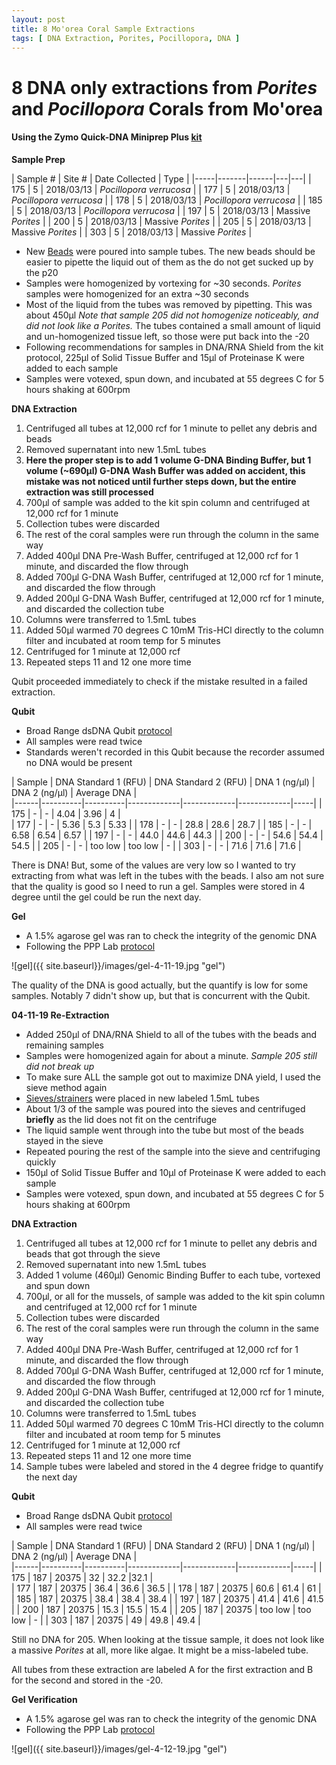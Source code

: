 ```yaml
---
layout: post
title: 8 Mo'orea Coral Sample Extractions
tags: [ DNA Extraction, Porites, Pocillopora, DNA ]
---
```

# 8 DNA only extractions from _Porites_ and _Pocillopora_ Corals from Mo'orea

#### Using the Zymo Quick-DNA Miniprep Plus [kit](https://github.com/meschedl/MESPutnam_Open_Lab_Notebook/blob/master/company-protocols/_d4068_d4069_quick-dna_miniprep_plus_kit.pdf)

**Sample Prep**

| Sample # | Site # | Date Collected | Type |
|-----|-------|------|---|---|
| 175 | 5 | 2018/03/13 | _Pocillopora verrucosa_ |
| 177 | 5 | 2018/03/13 | _Pocillopora verrucosa_ |
| 178 | 5 | 2018/03/13 | _Pocillopora verrucosa_ |
| 185 | 5 | 2018/03/13 | _Pocillopora verrucosa_ |
| 197 | 5 | 2018/03/13 | Massive _Porites_ |
| 200 | 5 | 2018/03/13 | Massive _Porites_ |
| 205 | 5 | 2018/03/13 | Massive _Porites_ |
| 303 | 5 | 2018/03/13 | Massive _Porites_ |

- New [Beads](https://www.fishersci.com/shop/products/disruption-beads-0-5mm-yeast-1/50212143?searchHijack=true&searchTerm=50212143&searchType=RAPID&matchedCatNo=50212143) were poured into sample tubes. The new beads should be easier to pipette the liquid out of them as the do not get sucked up by the p20
- Samples were homogenized by vortexing for ~30 seconds. _Porites_ samples were homogenized for an extra ~30 seconds
- Most of the liquid from the tubes was removed by pipetting. This was about 450µl _Note that sample 205 did not homogenize noticeably, and did not look like a Porites._ The tubes contained a small amount of liquid and un-homogenized tissue left, so those were put back into the -20
- Following recommendations for samples in DNA/RNA Shield from the kit protocol, 225µl of Solid Tissue Buffer and 15µl of Proteinase K were added to each sample
- Samples were votexed, spun down, and incubated at 55 degrees C for 5 hours shaking at 600rpm

**DNA Extraction**

1. Centrifuged all tubes at 12,000 rcf for 1 minute to pellet any debris and beads
2. Removed supernatant into new 1.5mL tubes
3. **Here the proper step is to add 1 volume G-DNA Binding Buffer, but 1 volume (~690µl) G-DNA Wash Buffer was added on accident, this mistake was not noticed until further steps down, but the entire extraction was still processed**
4. 700µl of sample was added to the kit spin column and centrifuged at 12,000 rcf for 1 minute
5. Collection tubes were discarded
6. The rest of the coral samples were run through the column in the same way
7. Added 400µl DNA Pre-Wash Buffer, centrifuged at 12,000 rcf for 1 minute, and discarded the flow through
8. Added 700µl G-DNA Wash Buffer, centrifuged at 12,000 rcf for 1 minute, and discarded the flow through
9. Added 200µl G-DNA Wash Buffer, centrifuged at 12,000 rcf for 1 minute, and discarded the collection tube
10. Columns were transferred to 1.5mL tubes
11. Added 50µl warmed 70 degrees C 10mM Tris-HCl directly to the column filter and incubated at room temp for 5 minutes
12. Centrifuged for 1 minute at 12,000 rcf
13. Repeated steps 11 and 12 one more time

Qubit proceeded immediately to check if the mistake resulted in a failed extraction.

**Qubit**


- Broad Range dsDNA Qubit [protocol](https://meschedl.github.io/MESPutnam_Open_Lab_Notebook/Qubit-Protocol/)
- All samples were read twice
- Standards weren't recorded in this Qubit because the recorder assumed no DNA would be present

| Sample | DNA Standard 1 (RFU) | DNA Standard 2 (RFU) | DNA 1 (ng/µl) | DNA 2 (ng/µl) | Average DNA |  
|------|----------|----------|-------------|-------------|-------------|-----|
| 175 | - | - | 4.04 | 3.96 | 4 |  
| 177 | - | - | 5.36 | 5.3 | 5.33 |
| 178 | - | - | 28.8 | 28.6 | 28.7 |
| 185 | - | - | 6.58 | 6.54 | 6.57 |
| 197 | - | - | 44.0 | 44.6 | 44.3 |
| 200 | - | - | 54.6 | 54.4 | 54.5 |
| 205 | - | - | too low | too low | - |
| 303 | - | - | 71.6 | 71.6 | 71.6 |

There is DNA! But, some of the values are very low so I wanted to try extracting from what was left in the tubes with the beads. I also am not sure that the quality is good so I need to run a gel. Samples were stored in 4 degree until the gel could be run the next day.

**Gel**

- A 1.5% agarose gel was ran to check the integrity of the genomic DNA
- Following the PPP Lab [protocol](https://meschedl.github.io/MESPutnam_Open_Lab_Notebook/Gel-Protocol/)

![gel]({{ site.baseurl}}/images/gel-4-11-19.jpg "gel")

The quality of the DNA is good actually, but the quantify is low for some samples. Notably 7 didn't show up, but that is concurrent with the Qubit.

**04-11-19 Re-Extraction**

- Added 250µl of DNA/RNA Shield to all of the tubes with the beads and remaining samples
- Samples were homogenized again for about a minute. _Sample 205 still did not break up_
- To make sure ALL the sample got out to maximize DNA yield, I used the sieve method again
- [Sieves/strainers](https://www.pluriselect.com/us/pluristrainer-mini-20-um-25-pack-sterile-in-bag.html) were placed in new labeled 1.5mL tubes
- About 1/3 of the sample was poured into the sieves and centrifuged **briefly** as the lid does not fit on the centrifuge
- The liquid sample went through into the tube but most of the beads stayed in the sieve
- Repeated pouring the rest of the sample into the sieve and centrifuging quickly
- 150µl of Solid Tissue Buffer and 10µl of Proteinase K were added to each sample
- Samples were votexed, spun down, and incubated at 55 degrees C for 5 hours shaking at 600rpm

**DNA Extraction**

1. Centrifuged all tubes at 12,000 rcf for 1 minute to pellet any debris and beads that got through the sieve
2. Removed supernatant into new 1.5mL tubes
3. Added 1 volume (460µl) Genomic Binding Buffer to each tube, vortexed and spun down
4. 700µl, or all for the mussels, of sample was added to the kit spin column and centrifuged at 12,000 rcf for 1 minute
5. Collection tubes were discarded
6. The rest of the coral samples were run through the column in the same way
7. Added 400µl DNA Pre-Wash Buffer, centrifuged at 12,000 rcf for 1 minute, and discarded the flow through
8. Added 700µl G-DNA Wash Buffer, centrifuged at 12,000 rcf for 1 minute, and discarded the flow through
9. Added 200µl G-DNA Wash Buffer, centrifuged at 12,000 rcf for 1 minute, and discarded the collection tube
10. Columns were transferred to 1.5mL tubes
11. Added 50µl warmed 70 degrees C 10mM Tris-HCl directly to the column filter and incubated at room temp for 5 minutes
12. Centrifuged for 1 minute at 12,000 rcf
13. Repeated steps 11 and 12 one more time
14. Sample tubes were labeled and stored in the 4 degree fridge to quantify the next day

**Qubit**

- Broad Range dsDNA Qubit [protocol](https://meschedl.github.io/MESPutnam_Open_Lab_Notebook/Qubit-Protocol/)
- All samples were read twice

| Sample | DNA Standard 1 (RFU) | DNA Standard 2 (RFU) | DNA 1 (ng/µl) | DNA 2 (ng/µl) | Average DNA |  
|------|----------|----------|-------------|-------------|-------------|-----|
| 175 | 187 | 20375 | 32 | 32.2 |32.1 |  
| 177 | 187 | 20375 | 36.4 | 36.6 | 36.5 |
| 178 | 187 | 20375 | 60.6 | 61.4 | 61 |
| 185 | 187 | 20375 | 38.4 | 38.4 | 38.4 |
| 197 | 187 | 20375 | 41.4 | 41.6 | 41.5 |
| 200 | 187 | 20375 | 15.3 | 15.5 | 15.4 |
| 205 | 187 | 20375 | too low | too low | - |
| 303 | 187 | 20375 | 49 | 49.8 | 49.4 |

Still no DNA for 205. When looking at the tissue sample, it does not look like a massive _Porites_ at all, more like algae. It might be a miss-labeled tube.

All tubes from these extraction are labeled A for the first extraction and B for the second and stored in the -20.

**Gel Verification**

- A 1.5% agarose gel was ran to check the integrity of the genomic DNA
- Following the PPP Lab [protocol](https://meschedl.github.io/MESPutnam_Open_Lab_Notebook/Gel-Protocol/)

![gel]({{ site.baseurl}}/images/gel-4-12-19.jpg "gel")
